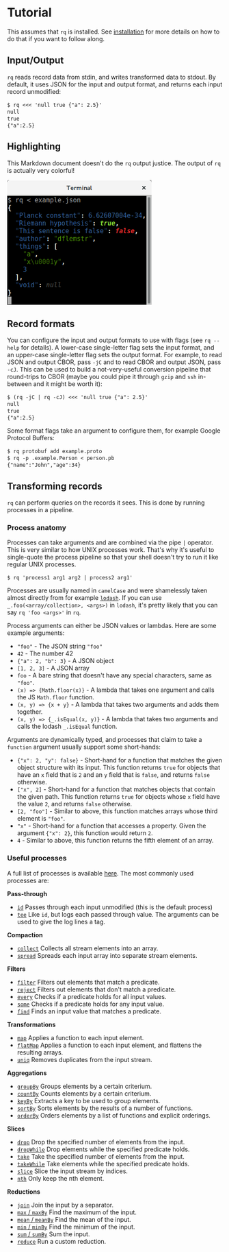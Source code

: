 # Tutorial

This assumes that `rq` is installed.  See
[installation](installation.md) for more details on how to do that if
you want to follow along.

## Input/Output

`rq` reads record data from stdin, and writes transformed data to
stdout.  By default, it uses JSON for the input and output format, and
returns each input record unmodified:

    $ rq <<< 'null true {"a": 2.5}'
    null
    true
    {"a":2.5}

## Highlighting

This Markdown document doesn't do the `rq` output justice.  The output
of `rq` is actually very colorful!

![highlighting](image/highlighting.png)

## Record formats

You can configure the input and output formats to use with flags (see
`rq --help` for details).  A lower-case single-letter flag sets the
input format, and an upper-case single-letter flag sets the output
format.  For example, to read JSON and output CBOR, pass `-jC` and to
read CBOR and output JSON, pass `-cJ`.  This can be used to build a
not-very-useful conversion pipeline that round-trips to CBOR (maybe
you could pipe it through `gzip` and `ssh` in-between and it might be
worth it):

    $ (rq -jC | rq -cJ) <<< 'null true {"a": 2.5}'
    null
    true
    {"a":2.5}

Some format flags take an argument to configure them, for example
Google Protocol Buffers:

    $ rq protobuf add example.proto
    $ rq -p .example.Person < person.pb
    {"name":"John","age":34}

## Transforming records

`rq` can perform queries on the records it sees.  This is done by
running processes in a pipeline.

### Process anatomy

Processes can take arguments and are combined via the pipe `|`
operator.  This is very similar to how UNIX processes work.  That's
why it's useful to single-quote the process pipeline so that your
shell doesn't try to run it like regular UNIX processes.

    $ rq 'process1 arg1 arg2 | process2 arg1'

Processes are usually named in `camelCase` and were shamelessly taken
almost directly from for example [`lodash`][lodash].  If you can use
`_.foo(<array/collection>, <args>)` in `lodash`, it's pretty likely
that you can say `rq 'foo <args>'` in `rq`.

Process arguments can either be JSON values or lambdas.  Here are some
example arguments:

  - `"foo"` - The JSON string `"foo"`
  - `42` - The number 42
  - `{"a": 2, "b": 3}` - A JSON object
  - `[1, 2, 3]` - A JSON array
  - `foo` - A bare string that doesn't have any special characters,
    same as `"foo"`.
  - `(x) => {Math.floor(x)}` - A lambda that takes one argument and
    calls the JS `Math.floor` function.
  - `(x, y) => {x + y}` - A lambda that takes two arguments and adds
    them together.
  - `(x, y) => {_.isEqual(x, y)}` - A lambda that takes two arguments
    and calls the lodash `_.isEqual` function.

Arguments are dynamically typed, and processes that claim to take a
`function` argument usually support some short-hands:

  - `{"x": 2, "y": false}` - Short-hand for a function that matches
    the given object structure with its input.  This function returns
    `true` for objects that have an `x` field that is `2` and an `y`
    field that is `false`, and returns `false` otherwise.
  - `["x", 2]` - Short-hand for a function that matches objects that
    contain the given path.  This function returns `true` for objects
    whose `x` field have the value `2`, and returns `false` otherwise.
  - `[2, "foo"]` - Similar to above, this function matches arrays
    whose third element is `"foo"`.
  - `"x"` - Short-hand for a function that accesses a property.  Given
    the argument `{"x": 2}`, this function would return `2`.
  - `4` - Similar to above, this function returns the fifth element of
    an array.

### Useful processes

A full list of processes is available
[here](http://dflemstr.github.io/rq/js/global.html).  The most
commonly used processes are:

**Pass-through**

  - [`id`](http://dflemstr.github.io/rq/js/global.html#id)
    Passes through each input unmodified (this is the default process)
  - [`tee`](http://dflemstr.github.io/rq/js/global.html#tee)
    Like `id`, but logs each passed through value.  The arguments can
    be used to give the log lines a tag.

**Compaction**

  - [`collect`](http://dflemstr.github.io/rq/js/global.html#collect)
    Collects all stream elements into an array.
  - [`spread`](http://dflemstr.github.io/rq/js/global.html#spread)
    Spreads each input array into separate stream elements.

**Filters**

  - [`filter`](http://dflemstr.github.io/rq/js/global.html#filter)
    Filters out elements that match a predicate.
  - [`reject`](http://dflemstr.github.io/rq/js/global.html#reject)
    Filters out elements that don't match a predicate.
  - [`every`](http://dflemstr.github.io/rq/js/global.html#every)
    Checks if a predicate holds for all input values.
  - [`some`](http://dflemstr.github.io/rq/js/global.html#some)
    Checks if a predicate holds for any input value.
  - [`find`](http://dflemstr.github.io/rq/js/global.html#find)
    Finds an input value that matches a predicate.

**Transformations**

  - [`map`](http://dflemstr.github.io/rq/js/global.html#map)
    Applies a function to each input element.
  - [`flatMap`](http://dflemstr.github.io/rq/js/global.html#flatMap)
    Applies a function to each input element, and flattens the
    resulting arrays.
  - [`uniq`](http://dflemstr.github.io/rq/js/global.html#uniq)
    Removes duplicates from the input stream.

**Aggregations**

  - [`groupBy`](http://dflemstr.github.io/rq/js/global.html#groupBy)
    Groups elements by a certain criterium.
  - [`countBy`](http://dflemstr.github.io/rq/js/global.html#countBy)
    Counts elements by a certain criterium.
  - [`keyBy`](http://dflemstr.github.io/rq/js/global.html#keyBy)
    Extracts a key to be used to group elements.
  - [`sortBy`](http://dflemstr.github.io/rq/js/global.html#sortBy)
    Sorts elements by the results of a number of functions.
  - [`orderBy`](http://dflemstr.github.io/rq/js/global.html#orderBy)
    Orders elements by a list of functions and explicit orderings.

**Slices**

  - [`drop`](http://dflemstr.github.io/rq/js/global.html#drop)
    Drop the specified number of elements from the input.
  - [`dropWhile`](http://dflemstr.github.io/rq/js/global.html#dropWhile)
    Drop elements while the specified predicate holds.
  - [`take`](http://dflemstr.github.io/rq/js/global.html#take)
    Take the specified number of elements from the input.
  - [`takeWhile`](http://dflemstr.github.io/rq/js/global.html#takeWhile)
    Take elements while the specified predicate holds.
  - [`slice`](http://dflemstr.github.io/rq/js/global.html#slice)
    Slice the input stream by indices.
  - [`nth`](http://dflemstr.github.io/rq/js/global.html#nth)
    Only keep the nth element.

**Reductions**

  - [`join`](http://dflemstr.github.io/rq/js/global.html#join)
    Join the input by a separator.
  - [`max` / `maxBy`](http://dflemstr.github.io/rq/js/global.html#max)
    Find the maximum of the input.
  - [`mean` / `meanBy`](http://dflemstr.github.io/rq/js/global.html#mean)
    Find the mean of the input.
  - [`min` / `minBy`](http://dflemstr.github.io/rq/js/global.html#min)
    Find the minimum of the input.
  - [`sum` / `sumBy`](http://dflemstr.github.io/rq/js/global.html#sum)
    Sum the input.
  - [`reduce`](http://dflemstr.github.io/rq/js/global.html#reduce)
    Run a custom reduction.

[lodash]: https://lodash.com/
[jsonpath]: http://goessner.net/articles/JsonPath/
[jsonpointer]: https://tools.ietf.org/html/rfc6901
